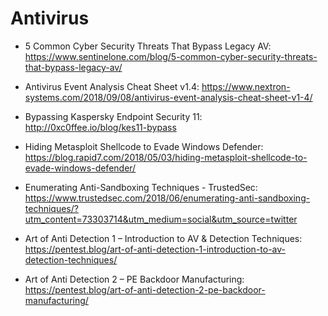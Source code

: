 # Antivirus
- 5 Common Cyber Security Threats That Bypass Legacy AV: https://www.sentinelone.com/blog/5-common-cyber-security-threats-that-bypass-legacy-av/
- Antivirus Event Analysis Cheat Sheet v1.4: https://www.nextron-systems.com/2018/09/08/antivirus-event-analysis-cheat-sheet-v1-4/
- Bypassing Kaspersky Endpoint Security 11: http://0xc0ffee.io/blog/kes11-bypass
- Hiding Metasploit Shellcode to Evade Windows Defender: https://blog.rapid7.com/2018/05/03/hiding-metasploit-shellcode-to-evade-windows-defender/
- Enumerating Anti-Sandboxing Techniques - TrustedSec: https://www.trustedsec.com/2018/06/enumerating-anti-sandboxing-techniques/?utm_content=73303714&utm_medium=social&utm_source=twitter


- Art of Anti Detection 1 – Introduction to AV & Detection Techniques: https://pentest.blog/art-of-anti-detection-1-introduction-to-av-detection-techniques/
- Art of Anti Detection 2 – PE Backdoor Manufacturing: https://pentest.blog/art-of-anti-detection-2-pe-backdoor-manufacturing/
